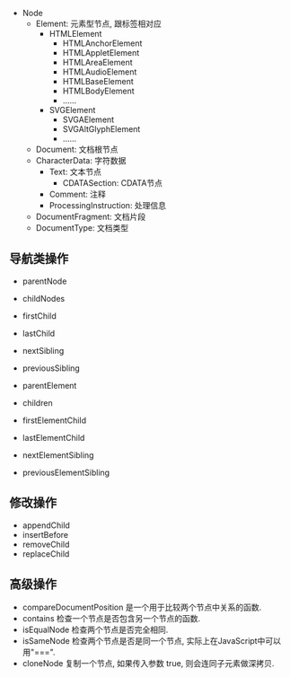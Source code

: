 - Node
  - Element: 元素型节点, 跟标签相对应
    - HTMLElement
      - HTMLAnchorElement
      - HTMLAppletElement
      - HTMLAreaElement
      - HTMLAudioElement
      - HTMLBaseElement
      - HTMLBodyElement
      - ......
    - SVGElement
      - SVGAElement
      - SVGAltGlyphElement
      - ......
  - Document: 文档根节点
  - CharacterData: 字符数据
    - Text: 文本节点
      - CDATASection: CDATA节点
    - Comment: 注释
    - ProcessingInstruction: 处理信息
  - DocumentFragment: 文档片段
  - DocumentType: 文档类型
  

## 导航类操作

- parentNode
- childNodes
- firstChild
- lastChild
- nextSibling
- previousSibling

- parentElement
- children
- firstElementChild
- lastElementChild
- nextElementSibling
- previousElementSibling

## 修改操作
- appendChild
- insertBefore
- removeChild
- replaceChild

## 高级操作
- compareDocumentPosition 是一个用于比较两个节点中关系的函数.
- contains 检查一个节点是否包含另一个节点的函数.
- isEqualNode 检查两个节点是否完全相同.
- isSameNode 检查两个节点是否是同一个节点, 实际上在JavaScript中可以用"===".
- cloneNode 复制一个节点, 如果传入参数 true, 则会连同子元素做深拷贝.
